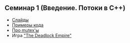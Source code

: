 ## Семинар 1 (Введение. Потоки в C++)

* [Слайды](https://dbeliakov.github.io/mipt-algo-2016/seminars/01/#/)
* [Примеры кода](examples)
* [Про mutex'ы](https://github.com/rlipovsky/concurrency-notes/wiki/mutual-exclusion)
* Игра ["The Deadlock Empire"](http://deadlockempire.github.io)
